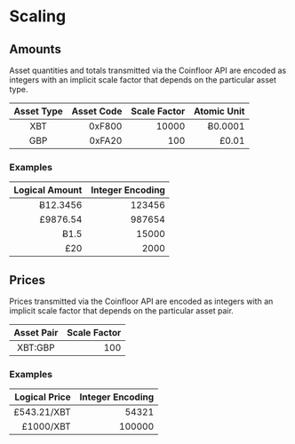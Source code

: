 # Scaling


## Amounts

Asset quantities and totals transmitted via the Coinfloor API are encoded as integers with an implicit scale factor that depends on the particular asset type.

| Asset Type | Asset Code | Scale Factor | Atomic Unit |
|:----------:|-----------:|-------------:|------------:|
|     XBT    |     0xF800 |        10000 |     Ƀ0.0001 |
|     GBP    |     0xFA20 |          100 |       £0.01 |

### Examples

| Logical Amount | Integer Encoding |
|---------------:|-----------------:|
|       Ƀ12.3456 |           123456 |
|       £9876.54 |           987654 |
|           Ƀ1.5 |            15000 |
|            £20 |             2000 |


## Prices

Prices transmitted via the Coinfloor API are encoded as integers with an implicit scale factor that depends on the particular asset pair.

| Asset Pair | Scale Factor |
|:----------:|-------------:|
|   XBT:GBP  |          100 |

### Examples

| Logical Price | Integer Encoding |
|--------------:|-----------------:|
|   £543.21/XBT |            54321 |
|     £1000/XBT |           100000 |
